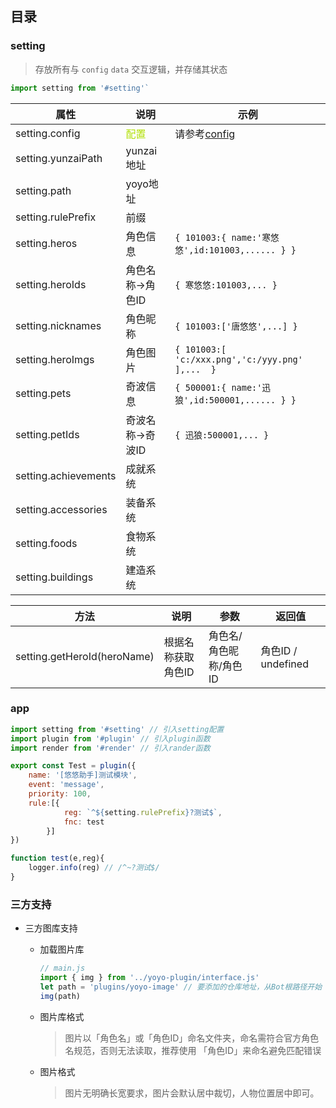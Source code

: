 ## 目录

### setting 
> 存放所有与 `config` `data` 交互逻辑，并存储其状态
```js
import setting from '#setting'`
```
| 属性  |说明  | 示例 |
|---|---|---|
|setting.config|<font color=bluesky>配置</font>|请参考[config](./config/default.yaml)|
|setting.yunzaiPath|yunzai地址||
|setting.path|yoyo地址||
|setting.rulePrefix|前缀||
|setting.heros|角色信息|`{ 101003:{ name:'寒悠悠',id:101003,...... } }`|
|setting.heroIds|角色名称->角色ID|`{ 寒悠悠:101003,... }`|
|setting.nicknames|角色昵称|`{ 101003:['唐悠悠',...] }`|
|setting.heroImgs|角色图片|`{ 101003:[ 'c:/xxx.png','c:/yyy.png' ],...  }`|
|setting.pets|奇波信息|`{ 500001:{ name:'迅狼',id:500001,...... } }`|
|setting.petIds|奇波名称->奇波ID|`{ 迅狼:500001,... }`|
|setting.achievements|成就系统||
|setting.accessories|装备系统||
|setting.foods|食物系统||
|setting.buildings|建造系统||

| 方法 | 说明  |参数|返回值 |
|---|---|---|---|
|setting.getHeroId(heroName) |根据名称获取角色ID | 角色名/角色昵称/角色ID|角色ID / undefined|


### app
```js
import setting from '#setting' // 引入setting配置
import plugin from '#plugin' // 引入plugin函数
import render from '#render' // 引入rander函数
```

```js
export const Test = plugin({
    name: '[悠悠助手]测试模块',
    event: 'message',
    priority: 100,
    rule:[{
            reg: `^${setting.rulePrefix}?测试$`,
            fnc: test
        }]
})

function test(e,reg){
    logger.info(reg) // /^~?测试$/
}

```

### 三方支持

- 三方图库支持

    - 加载图片库

        ```js
        // main.js
        import { img } from '../yoyo-plugin/interface.js'
        let path = 'plugins/yoyo-image' // 要添加的仓库地址，从Bot根路径开始
        img(path)
        ```
    - 图片库格式

      > 图片以「角色名」或「角色ID」命名文件夹，命名需符合官方角色名规范，否则无法读取，推荐使用 「角色ID」来命名避免匹配错误

    - 图片格式

      > 图片无明确长宽要求，图片会默认居中裁切，人物位置居中即可。